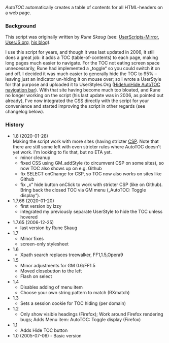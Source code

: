 *AutoTOC* automatically creates a table of contents for all HTML-headers on a web page.

### Background
This script was originally written by *Rune Skaug* (see: [UserScripts-Mirror](http://userscripts-mirror.org/scripts/show/1301), [UserJS.org](http://userjs.org/scripts/browser/enhancements/auto-toc), [his blog](https://electricdevelopment.blogspot.com/)).

I use this script for years, and though it was last updated in 2006, it still does a great job: it adds a TOC (table-of-contents) to each page, making long pages much easier to navigate. For the TOC not eating screen space unnecessarily, Rune had implemented a „toggle“ so you could switch it on and off. I decided it was much easier to generally hide the TOC to 95% – leaving just an indicator un-hiding it on mouse over; so I wrote a UserStyle for that purpose and uploaded it to UserStyles.Org ([Hide/unHide AutoTOC navigation bar](https://userstyles.org/styles/22265/hide-unhide-autotoc-navigation-bar)). With that site having become much too bloated, and Rune no longer working on the script (his last update was in 2006, as pointed out already), I've now integrated the CSS directly with the script for your convenience and started improving the script in other regards (see changelog below).

### History
* 1.8 (2020-01-28)  
  Making the script work with more sites (having stricter [CSP](https://en.wikipedia.org/wiki/Content_Security_Policy). Note that there are still some left with even stricter rules where AutoTOC doesn't yet work. I'm looking to fix that, but no ETA yet.
    - minor cleanup
    - fixed CSS using GM_addStyle (to circumvent CSP on some sites), so now TOC also shows up on e.g. Github
    - fix SELECT onChange for CSP, so TOC now also *works* on sites like Github
    - fix „x“ hide button onClick to work with stricter CSP (like on Github). Bring back the closed TOC via GM menu („AutoTOC: Toggle display“).
* 1.7.66 (2020-01-20)
    - first version by Izzy
    - integrated my previously separate UserStyle to hide the TOC unless hovered
* 1.7.65 (2006-12-25)
    - last version by Rune Skaug
* 1.7
    - Minor fixes
    - screen-only stylesheet
* 1.6
    - Xpath search replaces treewalker, FF1,1.5,Opera9
* 1.5
    - Minor adjustments for GM 0.6/FF1.5
    - Moved closebutton to the left
    - Flash on select
* 1.4
    - Disables adding of menu item
    - Choose your own string pattern to match (RXmatch)
* 1.3
    - Sets a session cookie for TOC hiding (per domain)
* 1.2 
    - Only show visible headings (Firefox); Work around Firefox rendering bugs; Adds Menu item: AutoTOC: Toggle display (Firefox)
* 1.1
    - Adds Hide TOC button
* 1.0 (2005-07-06) - Basic version
